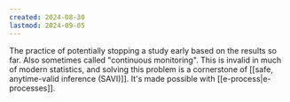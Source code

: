 ```yaml
---
created: 2024-08-30
lastmod: 2024-09-05
---
```

The practice of potentially stopping a study early based on the results so far.  Also sometimes called "continuous monitoring". This is invalid in much of modern statistics, and solving this problem is a cornerstone of [[safe, anytime-valid inference (SAVI)]]. It's made possible with [[e-process|e-processes]]. 